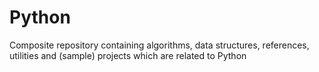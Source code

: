 # Python

Composite repository containing algorithms, data structures, references, utilities and (sample) projects which are related to Python
